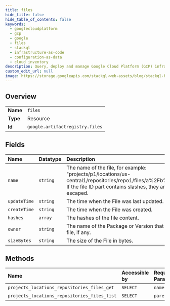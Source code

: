 ```yaml
---
title: files
hide_title: false
hide_table_of_contents: false
keywords:
  - googlecloudplatform
  - gcp
  - google
  - files
  - stackql
  - infrastructure-as-code
  - configuration-as-data
  - cloud inventory
description: Query, deploy and manage Google Cloud Platform (GCP) infrastructure and resources using SQL
custom_edit_url: null
image: https://storage.googleapis.com/stackql-web-assets/blog/stackql-blog-post-featured-image.png
---
```

  
    

## Overview
<table><tbody>
<tr><td><b>Name</b></td><td><code>files</code></td></tr>
<tr><td><b>Type</b></td><td>Resource</td></tr>
<tr><td><b>Id</b></td><td><code>google.artifactregistry.files</code></td></tr>
</tbody></table>

## Fields
| Name | Datatype | Description |
|:-----|:---------|:------------|
| `name` | `string` | The name of the file, for example: "projects/p1/locations/us-central1/repositories/repo1/files/a%2Fb%2Fc.txt". If the file ID part contains slashes, they are escaped. |
| `updateTime` | `string` | The time when the File was last updated. |
| `createTime` | `string` | The time when the File was created. |
| `hashes` | `array` | The hashes of the file content. |
| `owner` | `string` | The name of the Package or Version that owns this file, if any. |
| `sizeBytes` | `string` | The size of the File in bytes. |
## Methods
| Name | Accessible by | Required Params | Description |
|:-----|:--------------|:----------------|:------------|
| `projects_locations_repositories_files_get` | `SELECT` | `name` | Gets a file. |
| `projects_locations_repositories_files_list` | `SELECT` | `parent` | Lists files. |
